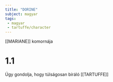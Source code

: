 ```yaml
---
title: "DORINE"
subject: magyar
tags:
 - magyar
 - tartuffe/character
---
```

[[MARIANE]] komornája

# 1.1
Úgy gondolja, hogy túlságosan bíráló [[TARTUFFE]]